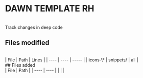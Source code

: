 # DAWN TEMPLATE RH
<br>
Track changes in deep code

## Files modified
<br>
| File | Path | Lines |
| ---- | ---- | ----- |
| icons-\* | snippets/ | all |
<br>
## Files added
<br>
| File | Path |
| ---- | ---- |
|  |  |